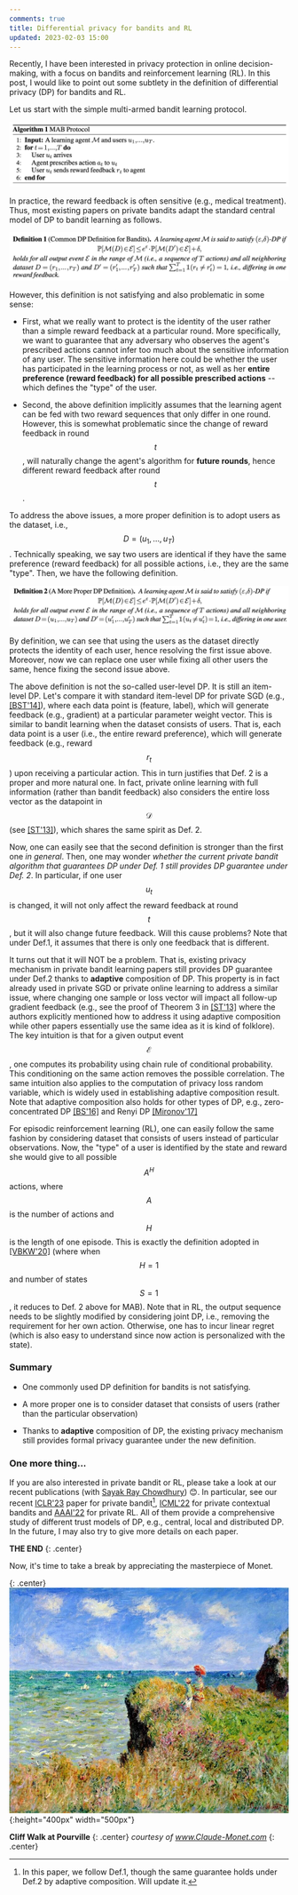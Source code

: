 ```yaml
---
comments: true
title: Differential privacy for bandits and RL
updated: 2023-02-03 15:00
---
```

Recently, I have been interested in privacy protection in online decision-making, with a focus on bandits and reinforcement learning (RL). In this post, I would like to point out some subtlety in the definition of differential privacy (DP) for bandits and RL.

Let us start with the simple multi-armed bandit learning protocol.

![algo](../assets/post_images/alg1.jpg)

In practice, the reward feedback is often sensitive (e.g., medical treatment). Thus, most existing papers on private bandits adapt the standard central model of DP to bandit learning as follows.

![def](../assets/post_images/def1.jpg)

However, this definition is not satisfying and also problematic in some sense:

- First,  what we really want to protect is the identity of the user rather than a simple reward feedback at a particular round. More specifically, we want to guarantee that any adversary who observes the agent's prescribed actions cannot infer too much about the sensitive information of any user. The sensitive information here could be whether the user has participated in the learning process or not, as well as her **entire preference (reward feedback) for all possible prescribed actions** -- which defines the "type" of the user.

- Second, the above definition implicitly assumes that the learning agent can be fed with two reward sequences that only differ in one round. However, this is somewhat problematic since the change of reward feedback in round $$t$$, will naturally  change the agent's algorithm for **future rounds**, hence different reward feedback after round $$t$$.

<div class="divider"></div>


To address the above issues, a more proper definition is to adopt users as the dataset, i.e., $$D = (u_1,\ldots, u_T)$$. Technically speaking, we  say two users are identical if they have the same preference (reward feedback) for all possible actions, i.e., they are the same "type". Then, we have the following definition.

![def2](../assets/post_images/def2.jpg)

By definition, we can see that using the users as the dataset directly protects the identity of each user, hence resolving the first issue above. Moreover, now we can replace one user while fixing all other users the same, hence fixing the second issue above.

The above definition is not the so-called user-level DP. It is still an item-level DP. Let's compare it with standard item-level DP for private SGD (e.g., [[BST'14]](https://arxiv.org/abs/1405.7085)), where each data point is (feature, label), which will generate feedback (e.g., gradient) at a particular parameter weight vector. This is similar to bandit learning when the dataset consists of users. That is, each data point is a user (i.e., the entire reward preference), which will generate feedback (e.g., reward $$r_t$$) upon receiving a particular action. This in turn justifies that Def. 2 is a proper and more natural one. In fact, private online learning with full information (rather than bandit feedback) also considers the entire loss vector as the datapoint in $$\mathcal{D}$$ (see [[ST'13]](https://proceedings.neurips.cc/paper/2013/hash/c850371fda6892fbfd1c5a5b457e5777-Abstract.html)), which shares the same spirit as Def. 2.

<div class="divider"></div>

Now, one can easily see that the second definition is stronger than the first one _in general_. Then, one may wonder _whether the current private bandit algorithm that guarantees DP under Def. 1 still provides DP guarantee under Def. 2_. In particular, if one user $$u_t$$ is changed, it will not only affect the reward feedback at round $$t$$, but it will also change future feedback. Will this cause problems? Note that under Def.1, it assumes that there is only one feedback that is different.


It turns out that it will NOT be a problem. That is, existing privacy mechanism in private bandit learning papers still provides DP guarantee under Def.2 thanks to **adaptive** composition of DP. This property is in fact already used in private SGD or private online learning to address a similar issue, where changing one sample or loss vector will impact all follow-up gradient feedback (e.g., see the proof of Theorem 3 in [[ST'13]](https://proceedings.neurips.cc/paper/2013/hash/c850371fda6892fbfd1c5a5b457e5777-Abstract.html) where the authors explicitly mentioned how to address it using adaptive composition while other papers essentially use the same idea as it is kind of folklore). The key intuition is that for a given output event $$\mathcal{E}$$, one computes its probability using chain rule of conditional probability. This conditioning on the same action removes the possible correlation. The same intuition also applies to the computation of privacy loss random variable, which is widely used in establishing adaptive composition result. Note that adaptive composition also holds for other types of DP, e.g., zero-concentrated DP [[BS'16]](https://arxiv.org/abs/1605.02065) and Renyi DP [[Mironov'17]](https://arxiv.org/abs/1702.07476)

For episodic reinforcement learning (RL), one can easily follow the same fashion by considering dataset that consists of users instead of particular observations. Now, the "type" of a user is identified by the state and reward she would give to all possible $$A^H$$ actions, where $$A$$ is the number of actions and $$H$$ is the length of one episode. This is exactly the definition adopted in [[VBKW'20]](https://arxiv.org/abs/2009.09052) (where when $$H=1$$ and number of states $$S=1$$, it reduces to Def. 2 above for MAB).  Note that in RL, the output sequence needs to be slightly modified by considering joint DP, i.e., removing the requirement for her own action. Otherwise, one has to incur linear regret (which is also easy to understand since now action is personalized with the state).


### Summary
- One commonly used DP definition for bandits is not satisfying.

- A more proper one is to consider dataset that consists of users (rather than the particular observation)

- Thanks to **adaptive** composition of DP, the existing privacy mechanism still provides formal privacy guarantee under the new definition.

### One more thing...

If you are also interested in private bandit or RL, please take a look at our recent publications (with [Sayak Ray Chowdhury](https://scholar.google.com/citations?user=Q0_CaxYAAAAJ&hl=en)) 😊. In particular, see our recent [ICLR'23](https://arxiv.org/pdf/2206.05772.pdf) paper for private bandit[^1], [ICML'22](https://arxiv.org/abs/2202.05567) for private contextual bandits and [AAAI'22](https://arxiv.org/abs/2112.10599) for private RL. All of them provide a comprehensive study of different trust models of DP, e.g., central, local and distributed DP. In the future, I may also try to give more details on each paper.




[^1]: In this paper, we follow Def.1, though the same guarantee holds under Def.2 by adaptive composition. Will update it.

<!--
Last time, we have mentioned that there exists a duality between [strong convexity](http://xingyuzhou.org/blog/notes/strong-convexity) and [Lipschitz continuous gradient](http://xingyuzhou.org/blog/notes/Lipschitz-gradient). In this post, we will explore this duality, which is often called _Fenchel duality_.

This duality actually relates to the convex conjugate of a function. Thus, to begin with, we will first introduce the definition of conjugate function and some useful results.

The conjugate of a function $$f$$ is

$$		
	f^*(s) = \sup_{x \in \text{dom} f} (s^T x - f(x))
$$

Now, we will introduce several useful results on conjugate function.

>**Lemma** _Consider the following conditions:_
>
$$
\begin{align*}
	[1]~& f^*(s) =  s^Tx - f(x)\\
	[2]~& s \in \partial f(x)\\
	[3]~& x \in \partial f^*(s)
\end{align*}
$$
>
Then we have the following results:
>
(i) For a general $$f$$, we have [1] $$\iff$$ [2] $$\implies$$ [3].
>
(ii) For a closed and convex $$f$$, we have [1]-[3] are all equivalent.
>
(iii) For a closed and strictly convex $$f$$, we have $$\nabla f^*(s) = \arg\!\max_x(s^T x - f(x))$$.

_Proof:_ Please refer to my notes [here](http://xingyuzhou.org/talks/Fenchel_duality.pdf) (page 40).

<div class="divider"></div>

Now, we are well prepared to prove the following theorem. The proof is quite simple once you have a good understanding of my previous posts on strong convexity and Lipschitz continuous gradient.

>**Theorem**
>
(i) _If $$f$$ is closed and strong convex with parameter $$\mu$$, then $$f^*$$ has a Lipschitz continuous gradient with parameter $$\frac{1}{\mu}$$_.
>
(ii) _If $$f$$ is convex and has a Lipschitz continuous gradient with parameter $$L$$, then $$f^*$$ is strong convex with parameter $$\frac{1}{L}$$_.

_Proof:_

(1): By implication of strong convexity shown in the previous post on [strong convexity](http://xingyuzhou.org/blog/notes/strong-convexity), we have

$$
\begin{align*}
		\lVert s_x - s_y \rVert \ge \mu\lVert x-y \rVert ~\forall s_x\in \partial f(x), s_y\in \partial f(y)
\end{align*}
$$

Based on the previous lemma, we have

$$
\begin{align*}
		\lVert s_x - s_y\rVert \ge \mu\lVert \nabla f^*(s_x)- \nabla f^*(s_y) \rVert
\end{align*}
$$

Hence, $$f^*$$ has a Lipschitz continuous gradient with $$\frac{1}{\mu}$$.


(2): By implication of Lipschitz continuous gradient for convex $$f$$ shown in the post of [Lipschitz continuous gradient](http://xingyuzhou.org/blog/notes/Lipschitz-gradient), we have

$$
\begin{align*}
		(\nabla f(x) - \nabla f(y)^T(x-y) \ge \frac{1}{L} \lVert \nabla f(x)-\nabla f(y)\rVert^2
\end{align*}
$$

which implies based on the previous lemma

$$
\begin{align*}
		(s_x - s_y)^T (x-y) \ge \frac{1}{L} \lVert s_x - s_y \rVert^2~\forall x \in \partial f^*(s_x), y \in \partial f^*(s_y)
\end{align*}
$$

Hence, $$f^*$$ is strongly convex with parameter $$\frac{1}{L}$$ according to the previous post on [strong convexity](http://xingyuzhou.org/blog/notes/strong-convexity). $$\tag*{$\Box$}$$ -->







<!-- Last time, we talked about [strong convexity](http://xingyuzhou.org/blog/notes/strong-convexity). Today, let us look at another important concept in convex optimization, named _Lipschitz continuous gradient_ condition, which is essential to ensuring convergence of many gradient decent based algorithms. The post is also mainly based on my course project report.  

It is worth noting that there exits a duality (Fenchel duality) between strong convexity and Lipschitz continuous gradient, which implies that once we have a good understanding of one, we may easily understand the other one.

**Note:** Indeed, all the results in this post can be easily proved via the same method adopted in the post of strong convexity. This is the beauty of duality!

As usual, let's us first begin with the definition.

A differentiable function $$f$$ is said to have an L-Lipschitz continuous gradient if for some $$L>0$$

$$
\lVert \nabla f(x) - \nabla f(y)\rVert \le L \lVert x-y\rVert,~\forall x,y.
$$

**Note:** The definition doesn't assume convexity of $$f$$.

Now, we will list some other conditions that are related or equivalent to Lipschitz continuous gradient condition.

$$
\begin{align}
	[0]~&\lVert\nabla f(x) - \nabla f(y)\rVert \le L \lVert x-y\rVert,~\forall x,y.\\
	[1]~&g(x) = \frac{L}{2}x^T x - f(x) \text{ is convex },~\forall x\\
	[2]~&f(y)\le f(x)+\nabla f(x)^T(y-x)+\frac{L}{2}\lVert y-x\rVert^2,~\forall x,y.\\
	[3]~&(\nabla f(x) - \nabla f(y)^T(x-y) \le L \rVert x-y\rVert^2, ~\forall x,y.\\
	[4]~&f(\alpha x+ (1-\alpha) y) \ge \alpha f(x) + (1-\alpha) f(y) - \frac{\alpha (1-\alpha)L}{2}\lVert x-y\rVert^2,~\forall x,y \text{ and } \alpha \in [0,1]\\
	[5]~&f(y)\ge f(x)+\nabla f(x)^T(y-x)+\frac{1}{2L}\lVert\nabla f(y)-\nabla f(x)\rVert^2,~\forall x,y.\\
	[6]~&(\nabla f(x) - \nabla f(y)^T(x-y) \ge \frac{1}{L} \lVert \nabla f(x)-\nabla f(y)\rVert^2, ~\forall x,y.\\
	[7]~&f(\alpha x+ (1-\alpha) y) \le \alpha f(x) + (1-\alpha) f(y) - \frac{\alpha (1-\alpha)}{2L}\lVert\nabla f(x)-\nabla f(y)\rVert^2,~\forall x,y \text{ and }\alpha \in [0,1].
\end{align}
$$

**Note:** We assume that the domain for $$f$$ and $$g$$ are both $$\mathbb{R}^n$$, and hence convex.

<div class="divider"></div>

### Relationships Between Conditions

The next proposition gives the relationships between all the conditions mentioned above. If you have already mastered all the tricks in the post of [strong convexity](http://xingyuzhou.org/blog/notes/strong-convexity), you can easily prove all the results by yourself. Try it now!

>**Proposition** _For a function $$f$$ with a Lipschitz continuous gradient over $$\mathbb{R}^n$$, the following implications hold:_
>
$$
[5] \equiv [7] \rightarrow [6] \rightarrow [0] \rightarrow [1] \equiv [2] \equiv [3] \equiv [4]
$$
>
If we further assume that $$f$$ is convex, then we have all the conditions $$[0]-[7]$$ are equivalent.

_Proof:_ Again, the key idea behind the proof is transformation, i.e., transform a $$f$$ with Lipschitz continuous gradient to another convex function $$g$$, which enables us to apply the equivalent conditions for convexity.

$$[1] \equiv [2]$$: It follows from the first-order condition for convexity of $$g(x)$$, i.e., $$g(x)$$ is convex if and only if $$g(y)\ge g(x) + \nabla g(x)^T(y-x),~\forall x,y.$$

$$[1] \equiv [3]$$: It follows from the monotone gradient condition for convexity of $$g(x)$$, i.e., $$g(x)$$ is convex if and only if $$(\nabla g(x) - \nabla g(y))^T(x-y) \ge 0,~\forall x,y.$$

$$[1] \equiv [4]$$: It simply follows from the definition of convexity, i.e., $$g(x)$$ is convex if $$g(\alpha x+ (1-\alpha) y) \le \alpha g(x) + (1-\alpha) g(y), ~\forall x,y, \alpha\in [0,1].$$

$$[0]\rightarrow[3]$$: It simply follows from the Cauchy-Schwartz inequality.

$$[6]\rightarrow[0]$$: It simply follows from the Cauchy-Schwartz inequality.

$$[7]\rightarrow[5]$$: Interchanging $$x$$ and $$y$$ in [7] and re-arranging, we have

$$
\begin{align}
	f(y) \ge f(x) + \frac{f(x+\alpha (y-x)) -f(x)}{\alpha} + \frac{1-\alpha}{2L}\lVert\nabla f(x) - \nabla f(y)\rVert^2
\end{align}
$$

As $$\alpha \downarrow 0$$, we get $$[5]$$.

$$[5]\rightarrow[7]$$: Let $$z = \alpha x + (1-\alpha) y \in \mathbb{R}^n$$, we have

$$
	f(x)\ge f(z)+\nabla f(z)^T(x-z)+\frac{1}{2L}\lVert \nabla f(x)-\nabla f(z)\rVert^2
$$

$$
	f(y)\ge f(z)+\nabla f(z)^T(y-z)+\frac{1}{2L}||\nabla f(y)-\nabla f(z)||^2
$$

Multiplying the first inequality with $$\alpha$$ and second inequality with $$1-\alpha$$, and adding them together yields

$$
\begin{align}
	f(\alpha x+ (1-\alpha) y) &\le \alpha f(x) + (1-\alpha) f(y) - \frac{\alpha}{2L}||\nabla f(x)-\nabla f(z)||^2 - \frac{1-\alpha}{2L}||\nabla f(y)-\nabla f(z)||^2\\
	& \le \alpha f(x) + (1-\alpha) f(y) - \frac{\alpha (1-\alpha)}{2L}||\nabla f(x)-\nabla f(y)||^2
\end{align}
$$

where the second inequality follows from the inequality $$\alpha \lVert x\rVert^2 + (1-\alpha) \lVert y\rVert^2 \ge \alpha (1-\alpha)\lVert x-y\rVert^2.$$

If $$f$$ is convex, we can easily show $$[1] \rightarrow [5]$$, which implies that all the conditions are equivalent in this case.

$$[1]\rightarrow[5]$$: Let us consider the function $$\phi_x(z) = f(z) - \nabla f(x)^T z$$, which obtain its optimum at $$z^* = x$$ as $$f$$ is convex. Moreover, we have $$h(z) = \frac{L}{2}z^Tz - \phi_x(z)$$ is convex since $$[1]$$ holds, which implies that

$$
\phi_x(z)\le \phi_x(y)+\nabla \phi_x(y)^T(z-y)+\frac{L}{2}\lVert z-y\rVert^2
$$
Taking minimization with respect to $$z$$ on both sides, yields,

$$
\begin{align}
	f(y) - f(x) - \nabla f(x) (y-x) &= \phi_x(y) - \phi_x(x)\\
	& \ge \frac{1}{2L}\lVert \nabla \phi_x(y)\rVert^2\\
	& = \frac{1}{2L}\lVert \nabla f(y) - \nabla f(x)\rVert^2
\end{align}
$$

Re-arranging gives the result. $$\tag*{$\Box$}$$ -->

<!-- ### Citation
Recently, I have received a lot of emails from my dear readers that inquire about how to cite the content in my blog. I am quite surprised and also glad that my blog posts are more welcome than expected. Fortunately, I have an arXiv paper that summarizes all the results. Here is the citation form:

> Zhou, Xingyu. "On the Fenchel Duality between Strong Convexity and Lipschitz Continuous Gradient." arXiv preprint arXiv:1803.06573 (2018). -->


**THE END**
{: .center}

<div class="divider"></div>

Now, it's time to take a break by appreciating the masterpiece of Monet.


{: .center}
![Monet](../assets/post_images/cliff.jpg){:height="400px" width="500px"}

**Cliff Walk at Pourville**
{: .center}
_courtesy of www.Claude-Monet.com_
{: .center}
